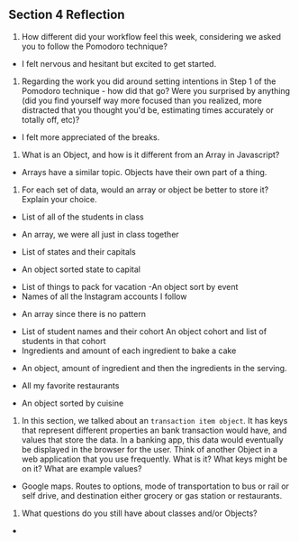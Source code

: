 ## Section 4 Reflection

1. How different did your workflow feel this week, considering we asked you to follow the Pomodoro technique?
- I felt nervous and hesitant but excited to get started.
1. Regarding the work you did around setting intentions in Step 1 of the Pomodoro technique - how did that go? Were you surprised by anything (did you find yourself way more focused than you realized, more distracted that you thought you'd be, estimating times accurately or totally off, etc)?
- I felt more appreciated of the breaks.
1. What is an Object, and how is it different from an Array in Javascript?
- Arrays have a similar topic. Objects have their own part of a thing.
1. For each set of data, would an array or object be better to store it? Explain your choice.

  * List of all of the students in class
  - An array, we were all just in class together
  * List of states and their capitals
  - An object sorted state to capital
  * List of things to pack for vacation
  -An object sort by event
  * Names of all the Instagram accounts I follow
  - An array since there is no pattern
  * List of student names and their cohort
  An object cohort and list of students in that cohort
  * Ingredients and amount of each ingredient to bake a cake
  - An object, amount of ingredient and then the ingredients in the serving.
  * All my favorite restaurants
  - An object sorted by cuisine

1. In this section, we talked about an `transaction item object`. It has keys that represent different properties an bank transaction would have, and values that store the data. In a banking app, this data would eventually be displayed in the browser for the user. Think of another Object in a web application that you use frequently. What is it? What keys might be on it? What are example values?
- Google maps. Routes to options, mode of transportation to bus or rail or self drive, and destination either grocery or gas station or restaurants.
1. What questions do you still have about classes and/or Objects?
-
